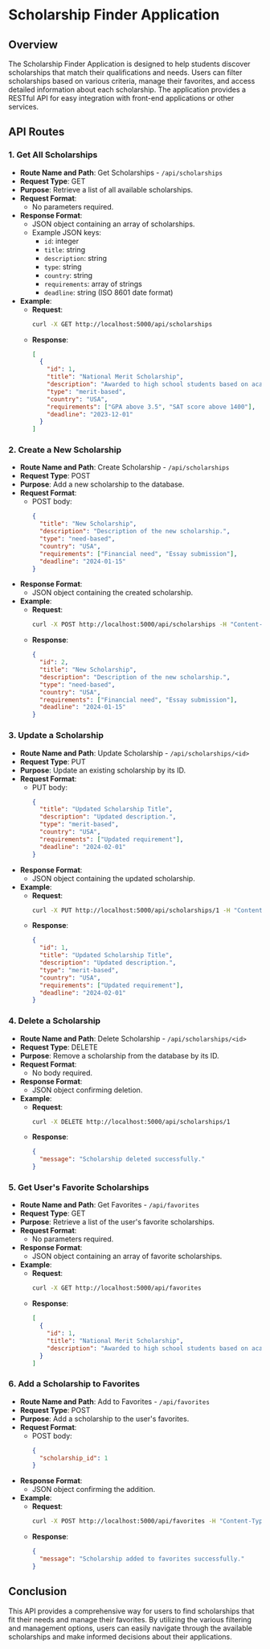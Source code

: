 # Scholarship Finder Application

## Overview
The Scholarship Finder Application is designed to help students discover scholarships that match their qualifications and needs. Users can filter scholarships based on various criteria, manage their favorites, and access detailed information about each scholarship. The application provides a RESTful API for easy integration with front-end applications or other services.

## API Routes

### 1. Get All Scholarships
- **Route Name and Path**: Get Scholarships - `/api/scholarships`
- **Request Type**: GET
- **Purpose**: Retrieve a list of all available scholarships.
- **Request Format**: 
  - No parameters required.
- **Response Format**: 
  - JSON object containing an array of scholarships.
  - Example JSON keys:
    - `id`: integer
    - `title`: string
    - `description`: string
    - `type`: string
    - `country`: string
    - `requirements`: array of strings
    - `deadline`: string (ISO 8601 date format)
- **Example**:
  - **Request**: 
    ```bash
    curl -X GET http://localhost:5000/api/scholarships
    ```
  - **Response**:
    ```json
    [
      {
        "id": 1,
        "title": "National Merit Scholarship",
        "description": "Awarded to high school students based on academic achievement.",
        "type": "merit-based",
        "country": "USA",
        "requirements": ["GPA above 3.5", "SAT score above 1400"],
        "deadline": "2023-12-01"
      }
    ]
    ```

### 2. Create a New Scholarship
- **Route Name and Path**: Create Scholarship - `/api/scholarships`
- **Request Type**: POST
- **Purpose**: Add a new scholarship to the database.
- **Request Format**: 
  - POST body:
    ```json
    {
      "title": "New Scholarship",
      "description": "Description of the new scholarship.",
      "type": "need-based",
      "country": "USA",
      "requirements": ["Financial need", "Essay submission"],
      "deadline": "2024-01-15"
    }
    ```
- **Response Format**: 
  - JSON object containing the created scholarship.
- **Example**:
  - **Request**: 
    ```bash
    curl -X POST http://localhost:5000/api/scholarships -H "Content-Type: application/json" -d '{"title": "New Scholarship", "description": "Description of the new scholarship.", "type": "need-based", "country": "USA", "requirements": ["Financial need", "Essay submission"], "deadline": "2024-01-15"}'
    ```
  - **Response**:
    ```json
    {
      "id": 2,
      "title": "New Scholarship",
      "description": "Description of the new scholarship.",
      "type": "need-based",
      "country": "USA",
      "requirements": ["Financial need", "Essay submission"],
      "deadline": "2024-01-15"
    }
    ```

### 3. Update a Scholarship
- **Route Name and Path**: Update Scholarship - `/api/scholarships/<id>`
- **Request Type**: PUT
- **Purpose**: Update an existing scholarship by its ID.
- **Request Format**: 
  - PUT body:
    ```json
    {
      "title": "Updated Scholarship Title",
      "description": "Updated description.",
      "type": "merit-based",
      "country": "USA",
      "requirements": ["Updated requirement"],
      "deadline": "2024-02-01"
    }
    ```
- **Response Format**: 
  - JSON object containing the updated scholarship.
- **Example**:
  - **Request**: 
    ```bash
    curl -X PUT http://localhost:5000/api/scholarships/1 -H "Content-Type: application/json" -d '{"title": "Updated Scholarship Title", "description": "Updated description.", "type": "merit-based", "country": "USA", "requirements": ["Updated requirement"], "deadline": "2024-02-01"}'
    ```
  - **Response**:
    ```json
    {
      "id": 1,
      "title": "Updated Scholarship Title",
      "description": "Updated description.",
      "type": "merit-based",
      "country": "USA",
      "requirements": ["Updated requirement"],
      "deadline": "2024-02-01"
    }
    ```

### 4. Delete a Scholarship
- **Route Name and Path**: Delete Scholarship - `/api/scholarships/<id>`
- **Request Type**: DELETE
- **Purpose**: Remove a scholarship from the database by its ID.
- **Request Format**: 
  - No body required.
- **Response Format**: 
  - JSON object confirming deletion.
- **Example**:
  - **Request**: 
    ```bash
    curl -X DELETE http://localhost:5000/api/scholarships/1
    ```
  - **Response**:
    ```json
    {
      "message": "Scholarship deleted successfully."
    }
    ```

### 5. Get User's Favorite Scholarships
- **Route Name and Path**: Get Favorites - `/api/favorites`
- **Request Type**: GET
- **Purpose**: Retrieve a list of the user's favorite scholarships.
- **Request Format**: 
  - No parameters required.
- **Response Format**: 
  - JSON object containing an array of favorite scholarships.
- **Example**:
  - **Request**: 
    ```bash
    curl -X GET http://localhost:5000/api/favorites
    ```
  - **Response**:
    ```json
    [
      {
        "id": 1,
        "title": "National Merit Scholarship",
        "description": "Awarded to high school students based on academic achievement."
      }
    ]
    ```

### 6. Add a Scholarship to Favorites
- **Route Name and Path**: Add to Favorites - `/api/favorites`
- **Request Type**: POST
- **Purpose**: Add a scholarship to the user's favorites.
- **Request Format**: 
  - POST body:
    ```json
    {
      "scholarship_id": 1
    }
    ```
- **Response Format**: 
  - JSON object confirming the addition.
- **Example**:
  - **Request**: 
    ```bash
    curl -X POST http://localhost:5000/api/favorites -H "Content-Type: application/json" -d '{"scholarship_id": 1}'
    ```
  - **Response**:
    ```json
    {
      "message": "Scholarship added to favorites successfully."
    }
    ```

## Conclusion
This API provides a comprehensive way for users to find scholarships that fit their needs and manage their favorites. By utilizing the various filtering and management options, users can easily navigate through the available scholarships and make informed decisions about their applications.
